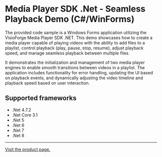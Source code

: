 ﻿# Media Player SDK .Net - Seamless Playback Demo (C#/WinForms)

The provided code sample is a Windows Forms application utilizing the VisioForge Media Player SDK .NET. This demo showcases how to create a media player capable of playing videos with the ability to add files to a playlist, control playback (play, pause, stop, resume), adjust playback speed, and manage seamless playback between multiple files.

It demonstrates the initialization and management of two media player engines to enable smooth transitions between videos in a playlist. The application includes functionality for error handling, updating the UI based on playback events, and dynamically adjusting the video timeline and playback speed based on user interaction.

## Supported frameworks

* .Net 4.7.2
* .Net Core 3.1
* .Net 5
* .Net 6
* .Net 7
* .Net 8

---

[Visit the product page.](https://www.visioforge.com/media-player-sdk-net)
